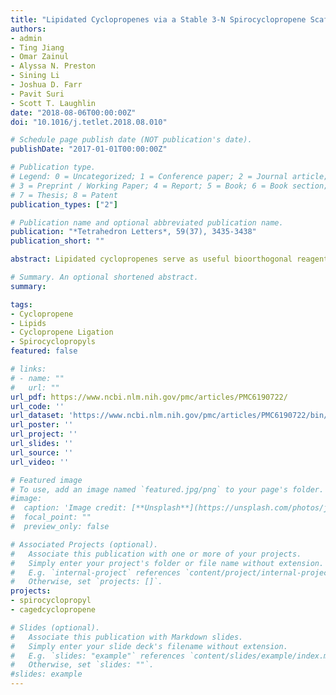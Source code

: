```yaml
---
title: "Lipidated Cyclopropenes via a Stable 3-N Spirocyclopropene Scaffold "
authors:
- admin
- Ting Jiang
- Omar Zainul
- Alyssa N. Preston
- Sining Li
- Joshua D. Farr
- Pavit Suri
- Scott T. Laughlin
date: "2018-08-06T00:00:00Z"
doi: "10.1016/j.tetlet.2018.08.010"

# Schedule page publish date (NOT publication's date).
publishDate: "2017-01-01T00:00:00Z"

# Publication type.
# Legend: 0 = Uncategorized; 1 = Conference paper; 2 = Journal article;
# 3 = Preprint / Working Paper; 4 = Report; 5 = Book; 6 = Book section;
# 7 = Thesis; 8 = Patent
publication_types: ["2"]

# Publication name and optional abbreviated publication name.
publication: "*Tetrahedron Letters*, 59(37), 3435-3438"
publication_short: ""

abstract: Lipidated cyclopropenes serve as useful bioorthogonal reagents for imaging cell membranes due to the cyclopropene's small size and ability to ligate with pro-fluorescent tetrazines. Previously, the lipidation of cyclopropenes required modification at the C3 position because methods to append lipids at C1/C2 were not available. Herein, we describe C1/C2 lipidation with the biologically active lipid ceramide and a common phospholipid using a cyclopropene scaffold whose reactivity with 1,2,4,5-tetrazines has been caged.

# Summary. An optional shortened abstract.
summary:

tags:
- Cyclopropene
- Lipids
- Cyclopropene Ligation
- Spirocyclopropyls
featured: false

# links:
# - name: ""
#   url: ""
url_pdf: https://www.ncbi.nlm.nih.gov/pmc/articles/PMC6190722/
url_code: ''
url_dataset: 'https://www.ncbi.nlm.nih.gov/pmc/articles/PMC6190722/bin/NIHMS986752-supplement-SI.pdf'
url_poster: ''
url_project: ''
url_slides: ''
url_source: ''
url_video: ''

# Featured image
# To use, add an image named `featured.jpg/png` to your page's folder.
#image:
#  caption: 'Image credit: [**Unsplash**](https://unsplash.com/photos/jdD8gXaTZsc)'
#  focal_point: ""
#  preview_only: false

# Associated Projects (optional).
#   Associate this publication with one or more of your projects.
#   Simply enter your project's folder or file name without extension.
#   E.g. `internal-project` references `content/project/internal-project/index.md`.
#   Otherwise, set `projects: []`.
projects:
- spirocyclopropyl
- cagedcyclopropene

# Slides (optional).
#   Associate this publication with Markdown slides.
#   Simply enter your slide deck's filename without extension.
#   E.g. `slides: "example"` references `content/slides/example/index.md`.
#   Otherwise, set `slides: ""`.
#slides: example
---
```

